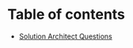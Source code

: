 # Table of contents

* [Solution Architect Questions](./blog/Self%20Engineering%20Wiki/Solution%20Architect%20Questions.md)
